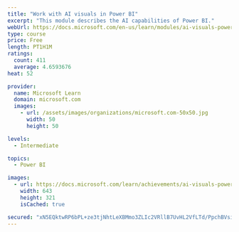 ```yaml
---
title: "Work with AI visuals in Power BI"
excerpt: "This module describes the AI capabilities of Power BI."
webUrl: https://docs.microsoft.com/en-us/learn/modules/ai-visuals-power-bi/
type: course
price: Free
length: PT1H1M
ratings:
  count: 411
  average: 4.6593676
heat: 52

provider:
  name: Microsoft Learn
  domain: microsoft.com
  images:
    - url: /assets/images/organizations/microsoft.com-50x50.jpg
      width: 50
      height: 50

levels:
  - Intermediate

topics:
  - Power BI

images:
  - url: https://docs.microsoft.com/learn/achievements/ai-visuals-power-bi-social.png
    width: 643
    height: 321
    isCached: true

secured: "xN5EQktwRP6bPL+ze3tjNhtLeXBMmo3ZLIc2VRllB7UvHL2VfLTd/PpchBVsiXjqZoq5UT3fWZT7zXHlaONLPTwGFmdzsAV5YMy0UZmClQf54u7ekKcZgJsfgmSf8idJm/m5OU7i+mRInX5+8YHhJlCsIM/6qNrycpjwlU4QNRMQMK2HGdD1sTRn44JGC67i0ryBulS3mnmrQZBkwVNGs/vS04T+veCy9cDYaATOqwME2WNl6Q3jF44zXELbwODwTqPoSMY1lNtUKFvzHF7aCIaup8Nq9idkBBh5oXTxAOMVi6ogIY37OXJYODA8jU7x0MNGv1Vv2sqshdpsCDc1BSP44y4PULrYQ1gaWrM7UwJddMInmmziEYPEy50vmRxErV1tkNMnshLxJm7cV06nUpGzvbkWJeigjxvmHfe/ysE=;RlTEGsHvaA9FT4MVMNAoiA=="
---
```


